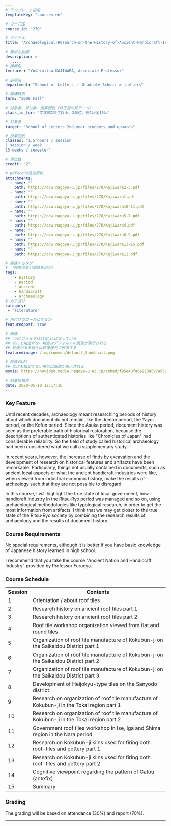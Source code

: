 ```yaml
---
# テンプレート指定
templateKey: "courses-en"

# コースID
course_id: "270"

# タイトル
title: "Archaeological-Research-on-the-History-of-Ancient-Handicraft-Industries---about-the-roof-tiles-of-Kokubun-ji-(provincial-temples)--2009"

# 簡単な説明
description: >-
   ....
# 講師名
lecturer: "Yoshimitsu KAJIWARA, Associate Professor"

# 部局名
department: "School of Letters ／ Graduate School of Letters"

# 開講時限
term: "2009	Fall"

# 対象者、単位数、授業回数（修正用の元データ）
class_is_for: "文学部2年生以上、2単位、週1回全15回"

# 対象者
target: "School of Letters 2nd-year students and upwards"

# 授業回数
classes: "1.5 hours / session
1 session / week
15 weeks / semester"

# 単位数
credit: "2"

# pdfなどの追加資料
attachments:
  - name: "" 
    path: https://ocw.nagoya-u.jp/files/270/Kajiwara2-3.pdf
  - name: "" 
    path: https://ocw.nagoya-u.jp/files/270/Kajiwara1.pdf
  - name: "" 
    path: https://ocw.nagoya-u.jp/files/270/Kajiwara10-11.pdf
  - name: "" 
    path: https://ocw.nagoya-u.jp/files/270/Kajiwara5-7.pdf
  - name: "" 
    path: https://ocw.nagoya-u.jp/files/270/Kajiwara4.pdf
  - name: "" 
    path: https://ocw.nagoya-u.jp/files/270/Kajiwara8-9.pdf
  - name: "" 
    path: https://ocw.nagoya-u.jp/files/270/Kajiwara13-15.pdf
  - name: "" 
    path: https://ocw.nagoya-u.jp/files/270/Kajiwara12.pdf

# 関連するタグ
# （頻度の高い単語を出力）
tags:
    - history
    - period
    - ancient
    - handicraft
    - archaeology
# カテゴリ
category:
 - "literature"

# 色付けのロールにするか
featuredpost: true

# 画像
## rootフォルダはstaticになっている
## なにも指定がない場合はデフォルトの画像が表示される
## 映像がある場合は映像優先で表示する
featuredimage: /img/common/default_thumbnail.png

# 映像のURL
## なにも指定がない場合は画像が表示される
movie: https://nuvideo.media.nagoya-u.ac.jp/embed/f95e48fa6a213a597a939ec9f16b06a450da753f

# 記事投稿日
date: 2020-05-10 12:17:16
---
```



### Key Feature

Until recent decades, archaeology meant researching periods of history about which document do not remain, like the Jomon period, the Yayoi period, or the Kofun period. Since the Asuka period, document history was seen as the preferable path of historical restoration, because the descriptions of authenticated histories like "Chronicles of Japan" had considerable reliability. So the field of study called historical archaeology had been considered what we call a supplementary study. 

In recent years, however, the increase of finds by excavation and the development of research on historical features and artifacts have been remarkable. Particularly, things not usually contained in documents, such as ancient local aspects or what the ancient handicraft industries were like, when viewed from industrial economic history, make the results of archeology such that they are not possible to disregard. 

In this course, I will highlight the true state of local government, how handicraft industry in the Ritsu-Ryo period was managed and so on, using archaeological methodologies like typological research, in order to get the most information from artifacts. I think that we may get closer to the true state of the Ritsu-Ryo society by combining the research results of archaeology and the results of document history.





 

### Course Requirements

No special requirements, although it is better if you have basic knowledge of Japanese history learned in high school. 

I recommend that you take the course "Ancient Nation and Handicraft Industry" provided by Professor Furuoya.


<h3>Course Schedule</h3>
<table class="basic" width="455">
<tr>
<th class="center">Session</th>
<th class="center">Contents</th>
</tr>
<tr>
<td class="center">1</td>
<td>Orientation / about roof tiles</td>
</tr>
<tr>
<td class="center">2</td>
<td>Research history on ancient roof tiles part 1</td>
</tr>
<tr>
<td class="center">3</td>
<td>Research history on ancient roof tiles part 2</td>
</tr>
<tr>
<td class="center">4</td>
<td>Roof tile workshop organization viewed from flat and round tiles</td>
</tr>
<tr>
<td class="center">5</td>
<td>Organization of roof tile manufacture of Kokubun-ji on the Saikaidou District part 1</td>
</tr>
<tr>
<td class="center">6</td>
<td>Organization of roof tile manufacture of Kokubun-ji on the Saikaidou District part 2</td>
</tr>
<tr>
<td class="center">7</td>
<td>Organization of roof tile manufacture of Kokubun-ji on the Saikaidou District part 3</td>
</tr>
<tr>
<td class="center">8</td>
<td>Development of Heijokyu-type tiles on the Sanyodo district</td>
</tr>
<tr>
<td class="center">9</td>
<td>Research on organization of roof tile manufacture of Kokubun-ji in the Tokai region part 1</td>
</tr>
<tr>
<td class="center">10</td>
<td>Research on organization of roof tile manufacture of Kokubun-ji in the Tokai region part 2</td>
</tr>
<tr>
<td class="center">11</td>
<td>Government roof tiles workshop in Ise, Iga and Shima region in the Nara period</td>
</tr>
<tr>
<td class="center">12</td>
<td>Research on Kokubun-ji kilns used for firing both roof-tiles and pottery part 1</td>
</tr>
<tr>
<td class="center">13</td>
<td>Research on Kokubun-ji kilns used for firing both roof-tiles and pottery part 2</td>
</tr>
<tr>
<td class="center">14</td>
<td>Cognitive viewpoint regarding the pattern of Gatou (antefix)</td>
</tr>
<tr>
<td class="center">15</td>
<td>Summary</td>
</tr>
</table>








### Grading

The grading will be based on attendance (30%) and report (70%).





-----
